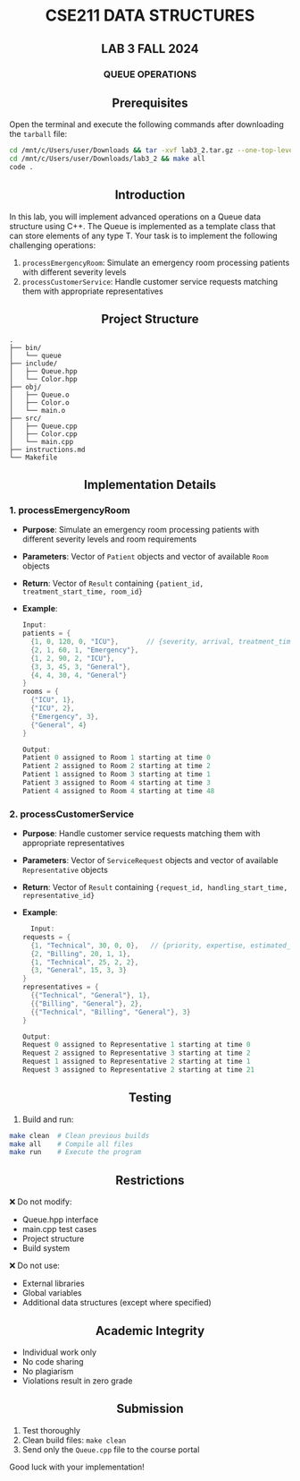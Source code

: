 <h1 align="center">CSE211 DATA STRUCTURES</h1>
<h2 align="center">LAB 3 FALL 2024</h2>
<h3 align="center">QUEUE OPERATIONS</h3>

<h2 align="center">Prerequisites</h2>

Open the terminal and execute the following commands after downloading the `tarball` file:

```sh
cd /mnt/c/Users/user/Downloads && tar -xvf lab3_2.tar.gz --one-top-level=lab3_2
cd /mnt/c/Users/user/Downloads/lab3_2 && make all
code .
```

<h2 align="center">Introduction</h2>

In this lab, you will implement advanced operations on a Queue data structure using C++. The Queue is implemented as a template class that can store elements of any type T. Your task is to implement the following challenging operations:

1. `processEmergencyRoom`: Simulate an emergency room processing patients with different severity levels
2. `processCustomerService`: Handle customer service requests matching them with appropriate representatives

<h2 align="center">Project Structure</h2>

```text
.
├── bin/
│   └── queue
├── include/
│   ├── Queue.hpp
│   └── Color.hpp
├── obj/
│   ├── Queue.o
│   ├── Color.o
│   └── main.o
├── src/
│   ├── Queue.cpp
│   ├── Color.cpp
│   └── main.cpp
├── instructions.md
└── Makefile
```

<h2 align="center">Implementation Details</h2>

### 1. processEmergencyRoom

- **Purpose**: Simulate an emergency room processing patients with different severity levels and room requirements
- **Parameters**: Vector of `Patient` objects and vector of available `Room` objects
- **Return**: Vector of `Result` containing `{patient_id, treatment_start_time, room_id}`
- **Example**:

  ```cpp
  Input:
  patients = {
    {1, 0, 120, 0, "ICU"},       // {severity, arrival, treatment_time, id, room_type}
    {2, 1, 60, 1, "Emergency"},
    {1, 2, 90, 2, "ICU"},
    {3, 3, 45, 3, "General"},
    {4, 4, 30, 4, "General"}
  }
  rooms = {
    {"ICU", 1},
    {"ICU", 2},
    {"Emergency", 3},
    {"General", 4}
  }

  Output:
  Patient 0 assigned to Room 1 starting at time 0
  Patient 2 assigned to Room 2 starting at time 2
  Patient 1 assigned to Room 3 starting at time 1
  Patient 3 assigned to Room 4 starting at time 3
  Patient 4 assigned to Room 4 starting at time 48
  ```

### 2. processCustomerService

- **Purpose**: Handle customer service requests matching them with appropriate representatives
- **Parameters**: Vector of `ServiceRequest` objects and vector of available `Representative` objects
- **Return**: Vector of `Result` containing `{request_id, handling_start_time, representative_id}`
- **Example**:

  ```cpp
  	Input:
  requests = {
    {1, "Technical", 30, 0, 0},   // {priority, expertise, estimated_time, arrival_time, id}
    {2, "Billing", 20, 1, 1},
    {1, "Technical", 25, 2, 2},
    {3, "General", 15, 3, 3}
  }
  representatives = {
    {{"Technical", "General"}, 1},
    {{"Billing", "General"}, 2},
    {{"Technical", "Billing", "General"}, 3}
  }

  Output:
  Request 0 assigned to Representative 1 starting at time 0
  Request 2 assigned to Representative 3 starting at time 2
  Request 1 assigned to Representative 2 starting at time 1
  Request 3 assigned to Representative 2 starting at time 21
  ```

<h2 align="center">Testing</h2>

1. Build and run:

```sh
make clean  # Clean previous builds
make all    # Compile all files
make run    # Execute the program
```

<h2 align="center">Restrictions</h2>

❌ Do not modify:

- Queue.hpp interface
- main.cpp test cases
- Project structure
- Build system

❌ Do not use:

- External libraries
- Global variables
- Additional data structures (except where specified)

<h2 align="center">Academic Integrity</h2>

- Individual work only
- No code sharing
- No plagiarism
- Violations result in zero grade

<h2 align="center">Submission</h2>

1. Test thoroughly
2. Clean build files: `make clean`
3. Send only the `Queue.cpp` file to the course portal

Good luck with your implementation!
